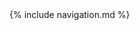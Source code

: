 <div style="height:53px;">
<!-- {% include navbar.md %} -->
<!-- {% include sidebar.md %} -->
{% include navigation.md %}
</div>
